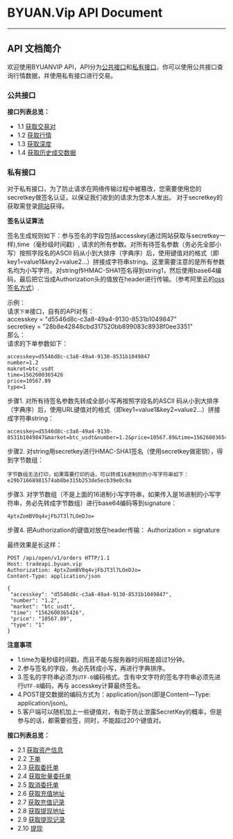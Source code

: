 # BYUAN.Vip API Document

- - - - - -

## API 文档简介

欢迎使用BYUANVIP API，API分为[公共接口](#公共接口)和[私有接口](#私有接口)，你可以使用公共接口查询行情数据，并使用私有接口进行交易。


### 公共接口

**接口列表总览：**
- 1.1 [获取交易对](https://github.com/byuanvip/api/wiki/1.1-%E8%8E%B7%E5%8F%96%E4%BA%A4%E6%98%93%E5%AF%B9)
- 1.2 [获取行情](https://github.com/byuanvip/api/wiki/1.2-%E8%8E%B7%E5%8F%96%E8%A1%8C%E6%83%85)
- 1.3 [获取深度](https://github.com/byuanvip/api/wiki/1.3-%E8%8E%B7%E5%8F%96%E6%B7%B1%E5%BA%A6)
- 1.4 [获取历史成交数据](https://github.com/byuanvip/api/wiki/1.4-%E8%8E%B7%E5%8F%96%E5%8E%86%E5%8F%B2%E6%88%90%E4%BA%A4%E6%95%B0%E6%8D%AE)

### 私有接口

对于私有接口，为了防止请求在网络传输过程中被篡改，您需要使用您的secretkey做签名认证，以保证我们收到的请求为您本人发出。
对于secretkey的获取需登录[网站](https://www.byuan.vip/account/api)获得。

**签名认证算法**

签名生成规则如下：参与签名的字段包括accesskey(通过网站获取与secretkey一样),time（毫秒级时间戳）, 请求的所有参数。对所有待签名参数（务必先全部小写）按照字段名的ASCII 码从小到大排序（字典序）后，使用键值对的格式（即key1=value1&key2=value2…）拼接成字符串string。这里需要注意的是所有参数名均为小写字符。对string作HMAC-SHA1签名得到string1，然后使用base64编码，最后把它当成Authorization头的值放在header进行传输。（参考阿里云的[oss签名方式](https://help.aliyun.com/document_detail/31951.html)）.

示例：   
请求` 下单 `接口，自有的API对有：   
accesskey = "d5546d8c-c3a8-49a4-9130-8531b1049847"   
secretkey = "28b8e42848cbd317520bb899083c8938f0ee3351"   
那么：   
请求的下单参数如下：
```
accesskey=d5546d8c-c3a8-49a4-9130-8531b1049847
number=1.2
makret=btc_usdt
time=1562600365426
price=10567.89
type=1
```

步骤1. 对所有待签名参数先转成全部小写再按照字段名的ASCII 码从小到大排序（字典序）后，使用URL键值对的格式（即key1=value1&key2=value2…）拼接成字符串string：
```
accesskey=d5546d8c-c3a8-49a4-9130-8531b1049847&market=btc_usdt&number=1.2&price=10567.89&time=1562600365426&type=1
```

步骤2. 对string用secretkey进行HMAC-SHA1签名（使用secretkey做密钥），得到字节数组：

```
字节数组无法打印，如果需要打印的话，可以转成16进制的的小写字符串如下：
e29b71668981574ab8be315b253de5ecb39e0c9a
```

步骤3. 对字节数组（不是上面的16进制小写字符串，如果传入是16进制的小写字符串，务必先转成字节数组）进行base64编码等到signature：
```
4ptxZomBV0q4vjFbJT3l7LOeDJo=
```

步骤4. 把Authorization的键值对放在header传输：
Authorization = signature

最终效果是长这样：
```
POST /api/open/v1/orders HTTP/1.1
Host: tradeapi.byuan.vip
Authorization: 4ptxZomBV0q4vjFbJT3l7LOeDJo=
Content-Type: application/json

{
 "accesskey": "d5546d8c-c3a8-49a4-9130-8531b1049847",
 "number": "1.2",
 "market": "btc_usdt",
 "time": "1562600365426",
 "price": "10567.89",
 "type": "1"
}
```

**注意事项**

- 1.time为毫秒级时间戳，而且不能与服务器时间相差超过1分钟。
- 2.参与签名的字段，务必先转成小写，再进行字典排序。
- 3.签名的字符串必须为` UTF-8 `编码格式。含有中文字符的签名字符串必须先进行` UTF-8 `编码，再与 accesskey计算最终签名。
- 4.POST提交数据的编码方式为：application/json(即是Content—Type: application/json)。
- 5.客户端可以随机加上一些键值对，有助于防止泄露SecretKey的概率，但是参与的话，都需要验签，同时，不能超过20个键值对。

**接口列表总览：**
- 2.1 [获取资产信息](https://github.com/byuanvip/api/wiki/2.1-%E8%8E%B7%E5%8F%96%E8%B5%84%E4%BA%A7%E4%BF%A1%E6%81%AF)
- 2.2 [下单](https://github.com/byuanvip/api/wiki/2.2-%E4%B8%8B%E5%8D%95)
- 2.3 [获取委托单](https://github.com/byuanvip/api/wiki/2.3-%E8%8E%B7%E5%8F%96%E5%B8%82%E5%9C%BA%E5%8D%95%E4%B8%AA%E5%A7%94%E6%89%98%E5%8D%95)
- 2.4 [获取批量委托单](https://github.com/byuanvip/api/wiki/2.4-%E8%8E%B7%E5%8F%96%E5%B8%82%E5%9C%BA%E6%89%B9%E9%87%8F%E5%A7%94%E6%89%98%E5%8D%95)
- 2.5 [取消委托单](https://github.com/byuanvip/api/wiki/2.5-%E5%8F%96%E6%B6%88%E5%A7%94%E6%89%98%E5%8D%95)
- 2.6 [获取充值地址](https://github.com/byuanvip/api/wiki/2.6-%E8%8E%B7%E5%8F%96%E5%85%85%E5%80%BC%E5%9C%B0%E5%9D%80)
- 2.7 [获取充值记录](https://github.com/byuanvip/api/wiki/2.7-%E8%8E%B7%E5%8F%96%E5%85%85%E5%80%BC%E8%AE%B0%E5%BD%95)
- 2.8 [获取提现地址](https://github.com/byuanvip/api/wiki/2.8-%E8%8E%B7%E5%8F%96%E6%8F%90%E7%8E%B0%E5%9C%B0%E5%9D%80)
- 2.9 [获取提现记录](https://github.com/byuanvip/api/wiki/2.9-%E8%8E%B7%E5%8F%96%E6%8F%90%E7%8E%B0%E8%AE%B0%E5%BD%95)
- 2.10 [提现](https://github.com/byuanvip/api/wiki/2.10-%E6%8F%90%E7%8E%B0)